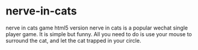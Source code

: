 # nerve-in-cats
nerve in cats game html5 version
nerve in cats is a popular wechat single player game. It is simple but funny. All you need to do is use your mouse to surround the cat, and let the cat trapped in your circle.
